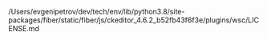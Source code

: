 /Users/evgenipetrov/dev/tech/env/lib/python3.8/site-packages/fiber/static/fiber/js/ckeditor_4.6.2_b52fb43f6f3e/plugins/wsc/LICENSE.md